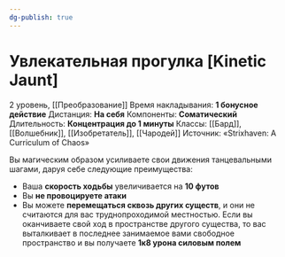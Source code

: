 ```yaml
---
dg-publish: true
---
```

# Увлекательная прогулка [Kinetic Jaunt]
2 уровень, [[Преобразование]]
Время накладывания: **1 бонусное действие**
Дистанция: **На себя**
Компоненты: **Соматический**
Длительность: **Концентрация до 1 минуты**
Классы: [[Бард]], [[Волшебник]], [[Изобретатель]], [[Чародей]]
Источник: «Strixhaven: A Curriculum of Chaos»

Вы магическим образом усиливаете свои движения танцевальными шагами, даруя себе следующие преимущества:

- Ваша **скорость ходьбы** увеличивается на **10 футов**
- Вы **не провоцируете атаки**
- Вы можете **перемещаться сквозь других существ**, и они не считаются для вас труднопроходимой местностью. Если вы оканчиваете свой ход в пространстве другого существа, то вас выталкивает в последнее занимаемое вами свободное пространство и вы получаете **1к8 урона силовым полем**